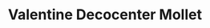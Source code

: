 ---
title: "Valentine Decocenter Mollet"
url: /mollet-del-valles/valentine-decocenter-mollet/
shop: pintura
---